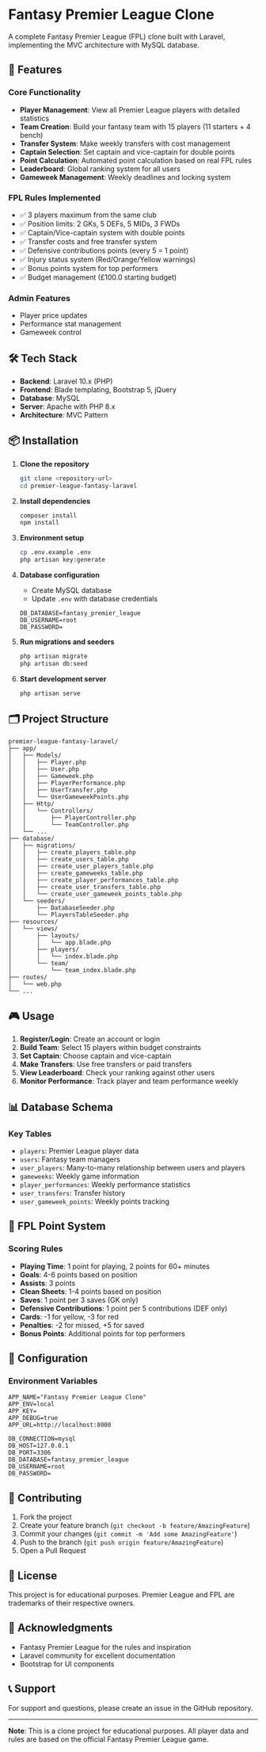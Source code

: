 # Fantasy Premier League Clone

A complete Fantasy Premier League (FPL) clone built with Laravel, implementing the MVC architecture with MySQL database.

## 🚀 Features

### Core Functionality
- **Player Management**: View all Premier League players with detailed statistics
- **Team Creation**: Build your fantasy team with 15 players (11 starters + 4 bench)
- **Transfer System**: Make weekly transfers with cost management
- **Captain Selection**: Set captain and vice-captain for double points
- **Point Calculation**: Automated point calculation based on real FPL rules
- **Leaderboard**: Global ranking system for all users
- **Gameweek Management**: Weekly deadlines and locking system

### FPL Rules Implemented
- ✅ 3 players maximum from the same club
- ✅ Position limits: 2 GKs, 5 DEFs, 5 MIDs, 3 FWDs
- ✅ Captain/Vice-captain system with double points
- ✅ Transfer costs and free transfer system
- ✅ Defensive contributions points (every 5 = 1 point)
- ✅ Injury status system (Red/Orange/Yellow warnings)
- ✅ Bonus points system for top performers
- ✅ Budget management (£100.0 starting budget)

### Admin Features
- Player price updates
- Performance stat management
- Gameweek control

## 🛠️ Tech Stack

- **Backend**: Laravel 10.x (PHP)
- **Frontend**: Blade templating, Bootstrap 5, jQuery
- **Database**: MySQL
- **Server**: Apache with PHP 8.x
- **Architecture**: MVC Pattern

## 📦 Installation

1. **Clone the repository**
   ```bash
   git clone <repository-url>
   cd premier-league-fantasy-laravel
   ```

2. **Install dependencies**
   ```bash
   composer install
   npm install
   ```

3. **Environment setup**
   ```bash
   cp .env.example .env
   php artisan key:generate
   ```

4. **Database configuration**
   - Create MySQL database
   - Update `.env` with database credentials
   ```env
   DB_DATABASE=fantasy_premier_league
   DB_USERNAME=root
   DB_PASSWORD=
   ```

5. **Run migrations and seeders**
   ```bash
   php artisan migrate
   php artisan db:seed
   ```

6. **Start development server**
   ```bash
   php artisan serve
   ```

## 🗂️ Project Structure

```
premier-league-fantasy-laravel/
├── app/
│   ├── Models/
│   │   ├── Player.php
│   │   ├── User.php
│   │   ├── Gameweek.php
│   │   ├── PlayerPerformance.php
│   │   ├── UserTransfer.php
│   │   └── UserGameweekPoints.php
│   ├── Http/
│   │   └── Controllers/
│   │       ├── PlayerController.php
│   │       └── TeamController.php
│   └── ...
├── database/
│   ├── migrations/
│   │   ├── create_players_table.php
│   │   ├── create_users_table.php
│   │   ├── create_user_players_table.php
│   │   ├── create_gameweeks_table.php
│   │   ├── create_player_performances_table.php
│   │   ├── create_user_transfers_table.php
│   │   └── create_user_gameweek_points_table.php
│   └── seeders/
│       ├── DatabaseSeeder.php
│       └── PlayersTableSeeder.php
├── resources/
│   └── views/
│       ├── layouts/
│       │   └── app.blade.php
│       ├── players/
│       │   └── index.blade.php
│       └── team/
│           └── team_index.blade.php
├── routes/
│   └── web.php
└── ...
```

## 🎮 Usage

1. **Register/Login**: Create an account or login
2. **Build Team**: Select 15 players within budget constraints
3. **Set Captain**: Choose captain and vice-captain
4. **Make Transfers**: Use free transfers or paid transfers
5. **View Leaderboard**: Check your ranking against other users
6. **Monitor Performance**: Track player and team performance weekly

## 📊 Database Schema

### Key Tables
- `players`: Premier League player data
- `users`: Fantasy team managers
- `user_players`: Many-to-many relationship between users and players
- `gameweeks`: Weekly game information
- `player_performances`: Weekly performance statistics
- `user_transfers`: Transfer history
- `user_gameweek_points`: Weekly points tracking

## 🎯 FPL Point System

### Scoring Rules
- **Playing Time**: 1 point for playing, 2 points for 60+ minutes
- **Goals**: 4-6 points based on position
- **Assists**: 3 points
- **Clean Sheets**: 1-4 points based on position
- **Saves**: 1 point per 3 saves (GK only)
- **Defensive Contributions**: 1 point per 5 contributions (DEF only)
- **Cards**: -1 for yellow, -3 for red
- **Penalties**: -2 for missed, +5 for saved
- **Bonus Points**: Additional points for top performers

## 🔧 Configuration

### Environment Variables
```env
APP_NAME="Fantasy Premier League Clone"
APP_ENV=local
APP_KEY=
APP_DEBUG=true
APP_URL=http://localhost:8000

DB_CONNECTION=mysql
DB_HOST=127.0.0.1
DB_PORT=3306
DB_DATABASE=fantasy_premier_league
DB_USERNAME=root
DB_PASSWORD=
```

## 🤝 Contributing

1. Fork the project
2. Create your feature branch (`git checkout -b feature/AmazingFeature`)
3. Commit your changes (`git commit -m 'Add some AmazingFeature'`)
4. Push to the branch (`git push origin feature/AmazingFeature`)
5. Open a Pull Request

## 📝 License

This project is for educational purposes. Premier League and FPL are trademarks of their respective owners.

## 🎉 Acknowledgments

- Fantasy Premier League for the rules and inspiration
- Laravel community for excellent documentation
- Bootstrap for UI components

## 📞 Support

For support and questions, please create an issue in the GitHub repository.

---

**Note**: This is a clone project for educational purposes. All player data and rules are based on the official Fantasy Premier League game.
